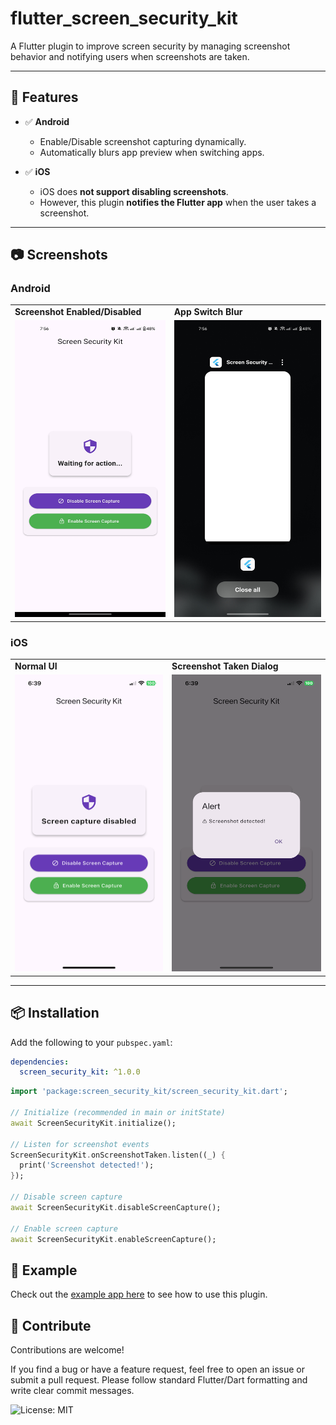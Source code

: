 # flutter_screen_security_kit

A Flutter plugin to improve screen security by managing screenshot behavior and notifying users when screenshots are taken.

---

## 🚀 Features

- ✅ **Android**
  - Enable/Disable screenshot capturing dynamically.
  - Automatically blurs app preview when switching apps.

- ✅ **iOS**
  - iOS does **not support disabling screenshots**.
  - However, this plugin **notifies the Flutter app** when the user takes a screenshot.

---

## 📷 Screenshots

### Android

<table>
  <tr>
    <td><b>Screenshot Enabled/Disabled</b></td>
    <td><b>App Switch Blur</b></td>
  </tr>
  <tr>
    <td><img src="https://github.com/RakibDev25/flutter_screen_security_kit/blob/main/assets/Screenshot_2025_08_01_19_56_09_33_64b749b07536bc4701338803e76bb217.jpg?raw=true" width="250" height="475"/></td>
    <td><img src="https://github.com/RakibDev25/flutter_screen_security_kit/blob/main/assets/Screenshot_2025_08_01_19_56_50_71_b783bf344239542886fee7b48fa4b892.jpg?raw=true" width="250" height="475"/></td>
  </tr>
</table>

### iOS

<table>
  <tr>
    <td><b>Normal UI</b></td>
    <td><b>Screenshot Taken Dialog</b></td>
  </tr>
  <tr>
    <td><img src="https://github.com/RakibDev25/flutter_screen_security_kit/blob/main/assets/IMG_0536.PNG?raw=true" width="250" height="475"/></td>
    <td><img src="https://github.com/RakibDev25/flutter_screen_security_kit/blob/main/assets/IMG_0537.PNG?raw=true" width="250" height="475"/></td>
  </tr>
</table>


---

## 📦 Installation

Add the following to your `pubspec.yaml`:

```yaml
dependencies:
  screen_security_kit: ^1.0.0
```
```dart
import 'package:screen_security_kit/screen_security_kit.dart';

// Initialize (recommended in main or initState)
await ScreenSecurityKit.initialize();

// Listen for screenshot events
ScreenSecurityKit.onScreenshotTaken.listen((_) {
  print('Screenshot detected!');
});

// Disable screen capture
await ScreenSecurityKit.disableScreenCapture();

// Enable screen capture
await ScreenSecurityKit.enableScreenCapture();
```

## 🚀 Example

Check out the [example app here](https://github.com/RakibDev25/flutter_screen_security_kit/blob/main/example/lib/main.dart) to see how to use this plugin.


## 🤝 Contribute
Contributions are welcome!

If you find a bug or have a feature request, feel free to open an issue or submit a pull request. Please follow standard Flutter/Dart formatting and write clear commit messages.

![License: MIT](https://img.shields.io/badge/License-MIT-yellow.svg)


